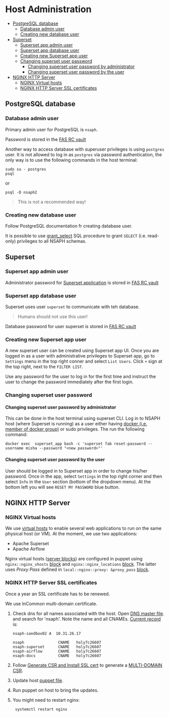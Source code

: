 # Host Administration

<!-- toc -->

- [PostgreSQL database](#postgresql-database)
  * [Database admin user](#database-admin-user)
  * [Creating new database user](#creating-new-database-user)
- [Superset](#superset)
  * [Superset app admin user](#superset-app-admin-user)
  * [Superset app database user](#superset-app-database-user)
  * [Creating new Superset app user](#creating-new-superset-app-user)
  * [Changing superset user password](#changing-superset-user-password)
    + [Changing superset user password by administrator](#changing-superset-user-password-by-administrator)
    + [Changing superset user password by the user](#changing-superset-user-password-by-the-user)
- [NGINX HTTP Server](#nginx-http-server)
  * [NGINX Virtual hosts](#nginx-virtual-hosts)
  * [NGINX HTTP Server SSL certificates](#nginx-http-server-ssl-certificates)

<!-- tocstop -->

## PostgreSQL database

### Database admin user

Primary admin user for PostgreSQL is `nsaph`.

Password is stored in the 
[FAS RC vault](https://vault.rc.fas.harvard.edu/ui/vault/secrets/kv/show/rse/nsaph/pg_users)
            
Another way to access database with superuser privileges is using 
`postgres` user. It is not allowed to log in as `postgres` via password 
authentication, the only way is to use the following commands
in the host terminal:

    sudo su - postgres
    psql

or 

    psql -D nsaph2
                  
> This is not a recommended way!
                 
### Creating new database user

Follow PostgreSQL documentation fr creating database user.

It is possible to use
[grant_select](https://github.com/NSAPH-Data-Platform/nsaph-core-platform/blob/c4425b43435d1ea012b3de2299a176cb014857f3/src/sql/utils.sql#L76)
SQL procedure to grant `SELECT` (i.e. read-only) privileges to all 
NSAPH schemas.

## Superset

### Superset app admin user

Administrator password for 
[Superset application](https://nsaph-superset.rc.fas.harvard.edu/login/)
is stored in
[FAS RC vault](https://vault.rc.fas.harvard.edu/ui/vault/secrets/kv/show/rse/nsaph/superset/users)

### Superset app database user

Superset uses user `superset` to communicate with teh database. 

> Humans should not use this user! 

Database password for user superset is stored in
[FAS RC vault](https://vault.rc.fas.harvard.edu/ui/vault/secrets/kv/show/rse/nsaph/pg_users)

### Creating new Superset app user
                  
A new superset user can be created using Superset app UI.
Once you are logged in as a user with administrative privileges to
Superset app, go to `Settings` menu in the top right conner
and select `List Users`. Click `+` sign at the top right, next to 
the `FILTER LIST`.

Use any password for the user to log in for the first time and instruct
the user to change the password immediately after the first login.

### Changing superset user password

#### Changing superset user password by administrator

This can be done in the host terminal using superset CLI. Log in
to NSAPH host (where Superset is running) as a user either having 
[docker (i.e. member of docker group)](Troubleshooting.md#restarting-superset)
or sudo privileges. The run the following command:

    docker exec  superset_app bash -c 'superset fab reset-password --username misha --password "<new password>"'

####  Changing superset user password by the user

User should be logged in to Superset app in order to change his/her
password. Once in the app, select `Settings` in the top right corner 
and then select `Info` in the `User` section (bottom of the dropdown menu).
At the bottom left you will see `RESET MY PASSWORD` blue button.

## NGINX HTTP Server 

### NGINX Virtual hosts
                          
We use [virtual hosts](https://en.wikipedia.org/wiki/Virtual_hosting) to
enable several web applications to run on the same physical host (or VM).
At the moment, we use two applications:

* Apache Superset
* Apache Airflow

Nginx virtual hosts 
([server blocks](https://www.nginx.com/resources/wiki/start/topics/examples/server_blocks/)) 
are configured in 
puppet 
using
`nginx::nginx_vhosts` 
[block](https://gitlab-int.rc.fas.harvard.edu/puppet/puppet/-/blob/production/hieradata/hosts/holy7c26607.yaml#L317-358)
and
`nginx::nginx_locations`
[block](https://gitlab-int.rc.fas.harvard.edu/puppet/puppet/-/blob/production/hieradata/hosts/holy7c26607.yaml#L375-383).
The latter uses _Proxy Pass_ defined in
`local::nginx::proxy: &proxy_pass`
[block](https://gitlab-int.rc.fas.harvard.edu/puppet/puppet/-/blob/production/hieradata/hosts/holy7c26607.yaml#L360-373).


                 
### NGINX HTTP Server SSL certificates

Once a year an SSL certificate has to be renewed.

We use InCommon multi-domain certificate.

1. Check dns for all names associated with the host. Open 
  [DNS master file](https://gitlab-int.rc.fas.harvard.edu/ops/dns/-/blob/master/address/cluster_harvard_common/common_rc_fas_harvard_edu.zone).
  and search for 'nsaph'. Note the name and all CNAMEs. 
  [Current record](https://gitlab-int.rc.fas.harvard.edu/ops/dns/-/blob/master/address/cluster_harvard_common/common_rc_fas_harvard_edu.zone#L3195-3200)
  is:

       nsaph-sandbox02 A  10.31.26.17
       
       nsaph               CNAME   holy7c26607
       nsaph-superset      CNAME   holy7c26607
       nsaph-airflow       CNAME   holy7c26607
       nsaph-docs          CNAME   holy7c26607

2. Follow [Generate CSR and Install SSL cert](https://docs-int.rc.fas.harvard.edu/generate-csr-and-ssl-cert/)
  to generate a [MULTI-DOMAIN CSR](https://docs-int.rc.fas.harvard.edu/generate-csr-and-ssl-cert/#GENERATE_A_MULTI-DOMAIN_CSR).
3. Update host [puppet file](https://gitlab-int.rc.fas.harvard.edu/puppet/puppet/-/blob/production/hieradata/hosts/holy7c26607.yaml#L432-677).

4. Run puppet on host to bring the updates.
5. You might need to restart nginx:

        systemctl restart nginx



